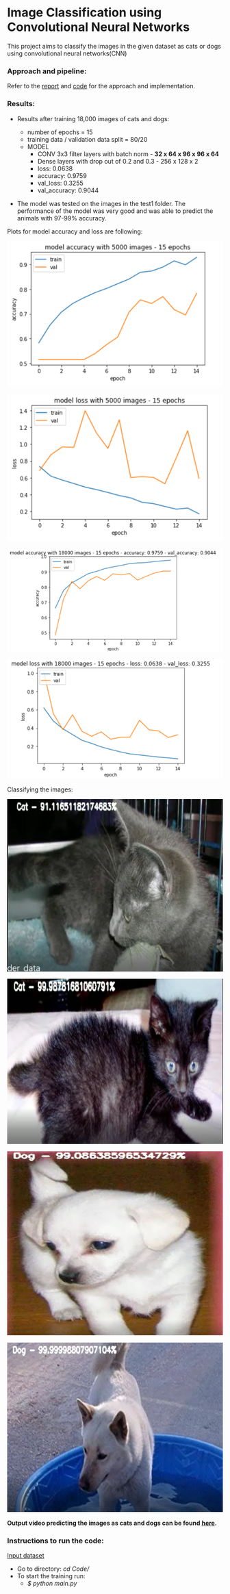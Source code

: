 # Image Classification using Convolutional Neural Networks
This project aims to classify the images in the given dataset as cats or dogs using convolutional neural networks(CNN)

### Approach and pipeline:
Refer to the [report](Report.pdf) and [code](./Code) for the approach and implementation. 

### Results:
- Results after training 18,000 images of cats and dogs:
    - number of epochs = 15
    - training data / validation data split = 80/20
    - MODEL 
        - CONV 3x3 filter layers with batch norm - **32 x 64 x 96 x 96 x 64**
        - Dense layers with drop out of 0.2 and 0.3 - 256 x 128 x 2 
        - loss: 0.0638 
        - accuracy: 0.9759 
        - val_loss: 0.3255 
        - val_accuracy: 0.9044

- The model was tested on the images in the test1 folder. The performance of the model was very good and was able to predict the animals with 97-99% accuracy.

Plots for model accuracy and loss are following:

![alt text](./output/accuracy_5000images_15epochs.png?raw=true "Model accuracy with 5000 images")

![alt text](./output/loss_5000images_15epochs.png?raw=true "Model loss with 5000 images")

![alt text](./output/accuracy_18000images_15epochs.png?raw=true "Model accuracy with 18000 images")

![alt text](./output/loss_18000images_15epochs.png?raw=true "Model loss with 18000 images")

Classifying the images:

![alt text](./output/cat_prediction1.PNG?raw=true "Cat prediction")

![alt text](./output/cat_prediction2.PNG?raw=true "Cat prediction")

![alt text](./output/dog_prediction1.PNG?raw=true "Dog prediction")

![alt text](./output/dog_prediction2.PNG?raw=true "Dog prediction")



**Output video predicting the images as cats and dogs can be found [here](https://drive.google.com/file/d/1sFOQtDGLc8avs-w5c2NtjmG5i7AYdUk0/view?usp=sharing).**


### Instructions to run the code:
[Input dataset](https://drive.google.com/file/d/19inwa0n1W4DZamjCOm5XAlztvqG_xkjP/view?usp=sharing)

- Go to directory:  _cd Code/_
- To start the training run: 
    - _$ python main.py_

    


